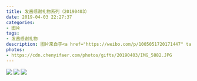 ```yaml
---
title: 发酱感谢礼物系列（20190403）
date: 2019-04-03 22:27:37
categories:
- 图片
tags:
- 发酱感谢礼物
description: 图片来自于<a href="https://weibo.com/p/1005051720171447" target="_blank">quanmmmmm</a><br/> “谢谢小胖丁的护肤大礼包～～”（因为包裹不是按时间顺序晒的，正好给大家提前拜个早年～～）
photos: 
- https://cdn.chenyifaer.com/photos/gifts/20190403/IMG_5882.JPG
---
```


![](https://cdn.chenyifaer.com/photos/gifts/20190403/IMG_5883.JPG)
![](https://cdn.chenyifaer.com/photos/gifts/20190403/IMG_5884.JPG)
![](https://cdn.chenyifaer.com/photos/gifts/20190403/IMG_5885.JPG)